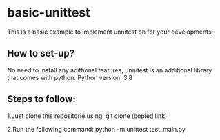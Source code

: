 # basic-unittest
This is a basic example to implement unnitest on for your developments.

## How to set-up?
No need to install any adittional features, unnitest is an additional library that comes with python.
Python version: 3.8

## Steps to follow:
1.Just clone this repositorie using: git clone (copied link)

2.Run the following command: python -m unittest test_main.py


